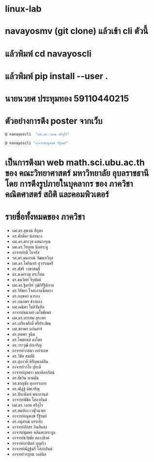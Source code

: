 # linux-lab
# navayosmv (git clone) แล้วเข้า cli ตัวนี้ 
# แล้วพิมพ์ cd navayoscli
# แล้วพิมพ์ pip install --user .
#  นายนวยศ ประทุมทอง 59110440215

# ตัวอย่างการดึง poster จากเว็บ
```sh
@ navayoscli  "ผศ.ดร.วงกต ศรีอุไร" 
```
```sh
@ navayoscli "อาจารย์อนุพงษ์ รัฐิรมย์" 
```


# เป็นการดึงมา web math.sci.ubu.ac.th ของ คณะวิทยาศาสตร์ มหาวิทยาลัย อุบลราชธานี โดย การดึงรูปภายในบุคลากร ของ ภาควิชา คณิตศาสตร์ สถิติ และคอมพิวเตอร์

# รายชื่อทั้งหมดของ ภาควิชา
* ผศ.ดร.สุพจน์ สีบุตร
* ดร.ศักดิ์ดา น้อยนาง
* ผศ.ดร.ศราวุธ แสนการุณ
* ผศ.ดร.วีรยุทธ นิลสระคู
* อาจารย์รตี โบจรัส
* รศ.ดร.มนกรณ์ วัฒนทวีกุล
* ผศ.ดร.ไพรินทร์ สุวรรณศรี
* ดร.พัชรี วงษาสนธิ์
* ดร.นงคราญ สระโสม
* ดร.ธนวิทย์ จีรุพันธ์
* ผศ.ดร.ฐิตารีย์ วุฒิจิรัฐิติกาล
* ดร.จิรัชยา ใจสะอาดซื่อตรง
* ดร.กฤษดา นารอง
* ดร.กนกพร ช่างทอง
* ผศ.คณิศา โชติจันทึก
* อาจารย์ธนาตย์ เดโชชัยพร
* ผศ.ดร.บรรทม สุระพร
* ดร.เกรียงศักดิ์  ตรีประพิณ
* ผศ.ชยาพร แก่นสาร์
* ดร.ทศพร จูฉิม
* ดร.ไพชยนต์  คงไชย
* ดร.วราวุฒิ  ผ้าเจริญ
* อาจารย์วาสนา เหง้าเกษ
* ดร.วิชิต  สมบัติ
* ดร.สุภาวดี  หิรัญพงศ์สิน
* อาจารย์วาโย  ปุยะติ
* อาจารย์กุลธรา มหาดิลกรัตน์
* ดร.ชัชวิน นามมั่น
* รศ.ชาญชัย ศุภอรรถกร
* ดร.ณัฏฐ์ ดิษเจริญ
* ดร.ปิยะนันท์ พนากานต์
* อาจารย์พิชิต โสภากันต์
* ผศ.ดร.วงกต ศรีอุไร
* ดร.สมปอง  เวฬุวนาธร
* อาจารย์อนุพงษ์ รัฐิรมย์
* ดร.อนุสรณ์ บรรเทิง
* อาจารย์อัปสร อินทิแสง
* อาจารย์ชุมพร หลินหะตระกูล
* อาจารย์ธวัชชัย สลางสิงห์
* อาจารย์อาทิตย์ บุญเริง
* อาจารย์ณัฏฐ์นรี โสภากันต์
* อาจารย์วรยุทธ วงค์นิล
